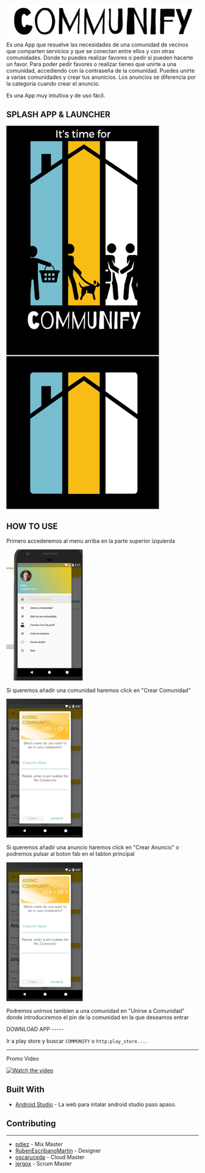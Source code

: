 <img src="TITLE_BLACK.png">
Es una App que resuelve las necesidades de una comunidad de vecinos que comparten servicios y que se conectan entre ellos y con otras comunidades.
Donde tu puedes realizar favores o pedir si pueden hacerte un favor.
Para poder pedir favores o realizar tienes que unirte a una comunidad, accediendo con la contraseña de la comunidad. Puedes unirte a varias comunidades y crear tus anunicios.
Los anuncios se diferencia por la categoria cuando crear el anuncio.

Es una App muy intuitiva y de uso fácil.

SPLASH APP & LAUNCHER
-----

<img src="LOGO_SPLASH.png" width=400 height=600>        <img src="LAUNCHER.PNG" width=400 height=400>

HOW TO USE
----
<p>Primero accederemos al menu arriba en la parte superior izquierda</p>
<img src="hamburger.jpeg" width=200>
<p>Si queremos añadir una comunidad haremos click en "Crear Comunidad"</p>
<img src="addcomunidad.jpeg" width=200>
<p>Si queremos añadir una anuncio haremos click en "Crear Anuncio" o podremos pulsar al boton fab en el tablon principal</p>
<img src="addcomunidad.jpeg" width=200>
<p>Podremos unirnos tambien a una comunidad en "Unirse a Comunidad" donde introduciremos el pin de la comunidad en la que deseamos entrar</p>
DOWNLOAD APP
-----

Ir a play store y buscar `COMMUNIFY` o `http:play_store...`.

-----
Promo Video

[![Watch the video](https://img.youtube.com/vi/eY5g8OuZBRE/0.jpg)](https://www.youtube.com/watch?v=eY5g8OuZBRE)


Built With
-----

* [Android Studio](https://developer.android.com/studio/install.html) - La web para intalar android studio paso apaso.

## Contributing
-----

* [pdiez](https://github.com/pdiez) - Mix Master
* [RubenEscribanoMartin](https://github.com/RubenEscribanoMartin) - Designer
* [oscaruceda](https://github.com/oscaruceda) - Cloud Master
* [jergox](https://github.com/jergox) - Scrum Master
